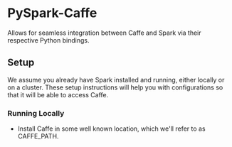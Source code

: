 # PySpark-Caffe
Allows for seamless integration between Caffe and Spark via their respective Python bindings.

## Setup
We assume you already have Spark installed and running, either locally or on a cluster. These setup instructions will help you with configurations so that it will be able to access Caffe.

### Running Locally
- Install Caffe in some well known location, which we'll refer to as CAFFE\_PATH.
